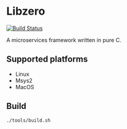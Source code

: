 # Libzero

[![Build Status](https://travis-ci.com/yonzkon/libzero.svg?branch=master)](https://travis-ci.com/yonzkon/libzero)

A microservices framework written in pure C.

## Supported platforms

- Linux
- Msys2
- MacOS

## Build
```
./tools/build.sh
```

